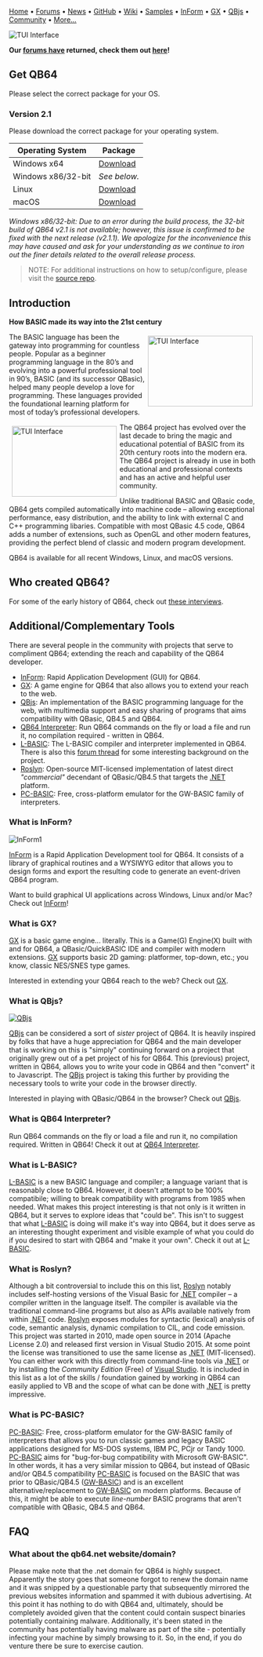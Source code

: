 [Home](https://qb64.com) • [Forums](https://qb64.boards.net/) • [News](news.md) • [GitHub](https://github.com/QB64Official/qb64) • [Wiki](https://github.com/QB64Official/qb64/wiki) • [Samples](samples.md) • [InForm](inform.md) • [GX](gx.md) • [QBjs](qbjs.md) • [Community](community.md) • [More...](more.md)

<img src="images/qb64.png" alt="TUI Interface" title="TUI Interface" style="display:block;margin-left:auto;margin-right:auto">

**Our [forums have](https://qb64.boards.net/) returned, check them out [here](https://qb64.boards.net/)!**

## Get QB64

Please select the correct package for your OS.

### Version 2.1

Please download the correct package for your operating system.

| Operating System | Package |
| - | - |
| Windows x64 | [Download](https://github.com/QB64Official/qb64/releases/download/v2.1/qb64_dev_2022-09-08-07-14-00_47f5044_win-x64.7z) |
| Windows x86/32-bit | *See below.* |
| Linux | [Download](https://github.com/QB64Official/qb64/releases/download/v2.1/qb64_dev_2022-09-08-07-14-00_47f5044_lnx.tar.gz) |
| macOS | [Download](https://github.com/QB64Official/qb64/releases/download/v2.1/qb64_dev_2022-09-08-07-14-00_47f5044_osx.tar.gz) |

*Windows x86/32-bit: Due to an error during the build process, the 32-bit build of QB64 v2.1 is not available; however, this issue is confirmed to be fixed with the next release (v2.1.1). We apologize for the inconvenience this may have caused and ask for your understanding as we continue to iron out the finer details related to the overall release process.*

> NOTE: For additional instructions on how to setup/configure, please visit the [source repo](github.md).

## Introduction

**How BASIC made its way into the 21st century**

<img src="images/colorwin10.png" alt="TUI Interface" title="Settings" style="float:right;width:214px;height:144px;padding:6px">

The BASIC language has been the gateway into programming for countless people. Popular as a beginner programming language in the 80’s and evolving into a powerful professional tool in 90’s, BASIC (and its successor QBasic), helped many people develop a love for programming. These languages provided the foundational learning platform for most of today’s professional developers.

<img src="images/dllwin10.png" alt="TUI Interface" title="In this sample code, internal keywords are colored blue, metacommands and user procedures in green and strings in orange. Notice the DECLARE LIBRARY block used to access Windows' API." style="float:left;width:214px;height:144px;padding:6px">

The QB64 project has evolved over the last decade to bring the magic and educational potential of BASIC from its 20th century roots into the modern era. The QB64 project is already in use in both educational and professional contexts and has an active and helpful user community.

Unlike traditional BASIC and QBasic code, QB64 gets compiled automatically into machine code – allowing exceptional performance, easy distribution, and the ability to link with external C and C++ programming libaries. Compatible with most QBasic 4.5 code, QB64 adds a number of extensions, such as OpenGL and other modern features, providing the perfect blend of classic and modern program development.

QB64 is available for all recent Windows, Linux, and macOS versions.

## Who created QB64?

For some of the early history of QB64, check out [these interviews](galleon.md).

## Additional/Complementary Tools

There are several people in the community with projects that serve to compliment QB64; extending the reach and capability of the QB64 developer.

- [InForm](inform.md): Rapid Application Development (GUI) for QB64.
- [GX](gx.md): A game engine for QB64 that also allows you to extend your reach to the web.
- [QBjs](qbjs.md): An implementation of the BASIC programming language for the web, with multimedia support and easy sharing of programs that aims compatibility with QBasic, QB4.5 and QB64.
- [QB64 Interpreter](https://github.com/FellippeHeitor/QB64-interpreter): Run QB64 commands on the fly or load a file and run it, no compilation required - written in QB64.
- [L-BASIC](https://github.com/flukiluke/L-BASIC): The L-BASIC compiler and interpreter implemented in QB64.  There is also this [forum thread](https://qb64forum.alephc.xyz/index.php?topic=2778.0) for some interesting background on the project.
- [Roslyn](https://github.com/dotnet/roslyn): Open-source MIT-licensed implementation of latest direct *"commercial"* decendant of QBasic/QB4.5 that targets the [.NET](https://dotnet.microsoft.com/) platform.
- [PC-BASIC](https://robhagemans.github.io/pcbasic/): Free, cross-platform emulator for the GW-BASIC family of interpreters.

### What is InForm?

![InForm1](images/inform_designer_v1_3.png)

[InForm](inform.md) is a Rapid Application Development tool for QB64. It consists of a library of graphical routines and a WYSIWYG editor that allows you to design forms and export the resulting code to generate an event-driven QB64 program.

Want to build graphical UI applications across Windows, Linux and/or Mac? Check out [InForm](inform.md)!

### What is GX?

[GX](gx.md) is a basic game engine... literally. This is a Game(G) Engine(X) built with and for QB64, a QBasic/QuickBASIC IDE and compiler with modern extensions. [GX](gx.md) supports basic 2D gaming: platformer, top-down, etc.; you know, classic NES/SNES type games.

Interested in extending your QB64 reach to the web?  Check out [GX](gx.md).

### What is QBjs?

[![QBjs](images/qbjs.png)](https://qbjs.org)

[QBjs](qbjs.md) can be considered a sort of *sister* project of QB64. It is heavily inspired by folks that have a huge appreciation for QB64 and the main developer that is working on this is "simply" continuing forward on a project that originally grew out of a pet project of his for QB64. This (previous) project, written in QB64, allows you to write your code in QB64 and then "convert" it to Javascript. The [QBjs](qbjs.md) project is taking this further by providing the necessary tools to write your code in the browser directly.

Interested in playing with QBasic/QB64 in the browser?  Check out [QBjs](qbjs.md).

### What is QB64 Interpreter?

Run QB64 commands on the fly or load a file and run it, no compilation required. Written in QB64!  Check it out at [QB64 Interpreter](https://github.com/FellippeHeitor/QB64-interpreter).

### What is L-BASIC?

[L-BASIC](https://github.com/flukiluke/L-BASIC) is a new BASIC language and compiler; a language variant that is reasonably close to QB64. However, it doesn't attempt to be 100% compatibile; willing to break compatibility with programs from 1985 when needed.  What makes this project interesting is that not only is it written in QB64, but it serves to explore ideas that "could be". This isn't to suggest that what [L-BASIC](https://github.com/flukiluke/L-BASIC) is doing will make it's way into QB64, but it does serve as an interesting thought experiment and visible example of what you could do if you desired to start with QB64 and "make it your own".  Check it out at [L-BASIC](https://github.com/flukiluke/L-BASIC).

### What is Roslyn?

Although a bit controversial to include this on this list, [Roslyn](https://github.com/dotnet/roslyn) notably includes self-hosting versions of the Visual Basic for [.NET](https://dotnet.microsoft.com/) compiler – a compiler written in the language itself. The compiler is available via the traditional command-line programs but also as APIs available natively from within [.NET](https://dotnet.microsoft.com/) code. [Roslyn](https://github.com/dotnet/roslyn) exposes modules for syntactic (lexical) analysis of code, semantic analysis, dynamic compilation to CIL, and code emission. This project was started in 2010, made open source in 2014 (Apache License 2.0) and released first version in Visual Studio 2015. At some point the license was transitioned to use the same license as [.NET](https://dotnet.microsoft.com/) (MIT-licensed). You can either work with this directly from command-line tools via [.NET](https://dotnet.microsoft.com/) or by installing the *Community Edition* (Free) of [Visual Studio](https://visualstudio.microsoft.com/). It is included in this list as a lot of the skills / foundation gained by working in QB64 can easily applied to VB and the scope of what can be done with [.NET](https://dotnet.microsoft.com/) is pretty impressive.

### What is PC-BASIC?

[PC-BASIC](https://robhagemans.github.io/pcbasic/): Free, cross-platform emulator for the GW-BASIC family of interpreters that allows you to run classic games and legacy BASIC applications designed for MS-DOS systems, IBM PC, PCjr or Tandy 1000. [PC-BASIC](https://robhagemans.github.io/pcbasic/) aims for "bug-for-bug compatibility with Microsoft GW-BASIC". In other words, it has a very similar mission to QB64, but instead of QBasic and/or QB4.5 compatibility [PC-BASIC](https://robhagemans.github.io/pcbasic/) is focused on the BASIC that was prior to QBasic/QB4.5 ([GW-BASIC](https://gw-basic.com/)) and is an excellent alternative/replacement to [GW-BASIC](https://gw-basic.com/) on modern platforms. Because of this, it might be able to execute *line-number* BASIC programs that aren't compatible with QBasic, QB4.5 and QB64.

## FAQ

### What about the qb64.net website/domain?

Please make note that the .net domain for QB64 is highly suspect. Apparently the story goes that someone forgot to renew the domain name and it was snipped by a questionable party that subsequently mirrored the previous websites information and spammed it with dubious advertising. At this point it has nothing to do with QB64 and, ultimately, should be completely avoided given that the content could contain suspect binaries potentially containing malware. Additionally, it's been stated in the community has potentially having malware as part of the site - potentially infecting your machine by simply browsing to it. So, in the end, if you do venture there be sure to exercise caution.
